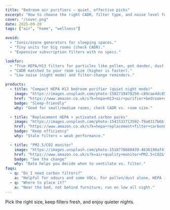 ```yaml
---
title: "Bedroom air purifiers — quiet, effective picks"
excerpt: "How to choose the right CADR, filter type, and noise level for better sleep and fewer sneezes."
cover: "/cover.png"
date: 2025-09-20
tags: ["air", "home", "wellness"]

avoid:
  - "Ionic/ozone generators for sleeping spaces."
  - "Tiny units for big rooms (check CADR)."
  - "Expensive subscription filters with no specs."

lookfor:
  - "True HEPA/H13 filters for particles like pollen, pet dander, dust."
  - "CADR matched to your room size (higher is faster)."
  - "Low noise (night mode) and filter-change reminders."

products:
  - title: "Compact HEPA H13 bedroom purifier (quiet night mode)"
    image: "https://images.unsplash.com/photo-1582719478250-c89cae4dc85b?q=80&w=1200"
    href: "https://www.amazon.co.uk/s?k=hepa+H13+air+purifier+bedroom+quiet&tag=wildandwell0c-21"
    badge: "Sleep-friendly"
    why: "Good for small/medium rooms; check CADR vs. room size."

  - title: "Replacement HEPA + activated carbon packs"
    image: "https://images.unsplash.com/photo-1541532713592-79a0317b6b77?q=80&w=1200"
    href: "https://www.amazon.co.uk/s?k=hepa+replacement+filter+carbon&tag=wildandwell0c-21"
    badge: "Keep efficiency"
    why: "Stale filters = weak performance."

  - title: "PM2.5/CO2 monitor"
    image: "https://images.unsplash.com/photo-1518770660439-4636190af475?q=80&w=1200"
    href: "https://www.amazon.co.uk/s?k=air+quality+monitor+PM2.5+CO2&tag=wildandwell0c-21"
    badge: "See the change"
    why: "Data helps you decide when to ventilate vs. filter."
faqs:
  - q: "Do I need carbon filters?"
    a: "Helpful for odours and some VOCs. For pollen/dust alone, HEPA is the hero."
  - q: "Where to place it?"
    a: "Near the bed, not behind furniture; run on low all night."
---
```

Pick the right size, keep filters fresh, and enjoy quieter nights.

